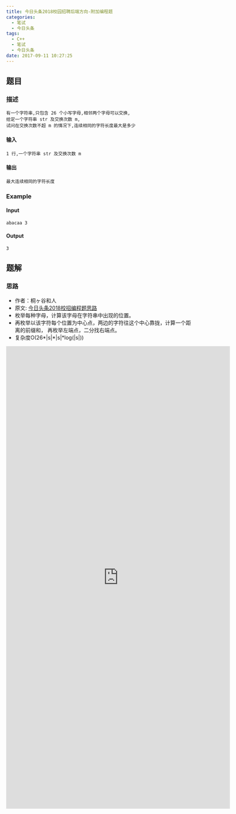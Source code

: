 ```yaml
---
title: 今日头条2018校园招聘后端方向-附加编程题
categories:
  - 笔试
  - 今日头条
tags:
  - C++
  - 笔试
  - 今日头条
date: 2017-09-11 10:27:25
---
```

## 题目
### 描述
	有一个字符串,只包含 26 个小写字母,相邻两个字母可以交换,
	给定一个字符串 str 及交换次数 m,
	试问在交换次数不超 m 的情况下,连续相同的字符长度最大是多少

#### 输入
	1 行,一个字符串 str 及交换次数 m

#### 输出
	最大连续相同的字符长度

### Example
#### Input
	abacaa 3

#### Output
	3

## 题解
### 思路
* 作者：桐ヶ谷和人
* 原文: [今日头条2018校招编程题思路](https://www.nowcoder.com/discuss/39775)
* 枚举每种字母，计算该字母在字符串中出现的位置。
* 再枚举以该字符每个位置为中心点，两边的字符往这个中心靠拢，计算一个距离的前缀和， 再枚举左端点，二分找右端点。
* 复杂度O(26\*|s|\*|s|\*log(|s|))


<iframe frameborder="0" src="http://paste.ubuntu.com/25506324/" width="120%" height="1250px" margin="20px -10% 20px -10%" scrolling="no"></iframe>